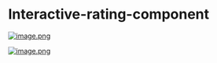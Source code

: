 # Interactive-rating-component

[![image.png](https://i.postimg.cc/jSyM3TBp/image.png)](https://postimg.cc/FYsb1Mrp)

[![image.png](https://i.postimg.cc/DyNqrNZt/image.png)](https://postimg.cc/xcKJYtLR)
